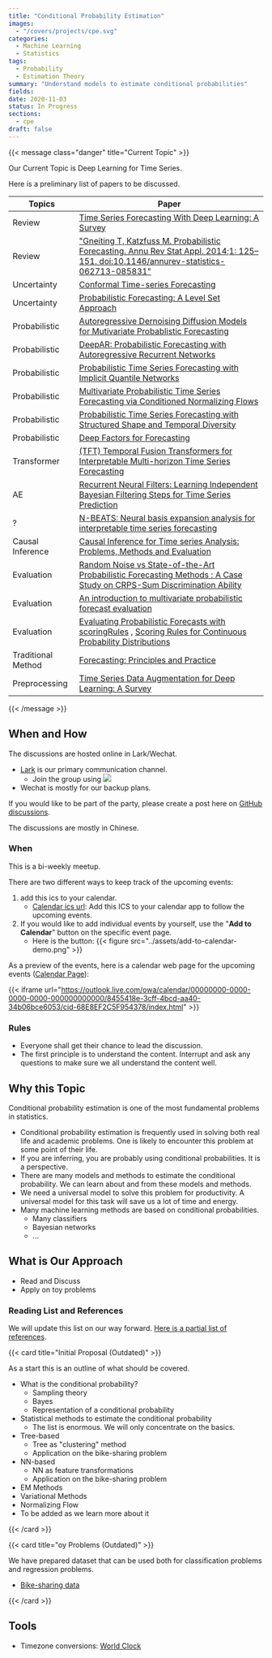 ```yaml
---
title: "Conditional Probability Estimation"
images:
  - "/covers/projects/cpe.svg"
categories:
  - Machine Learning
  - Statistics
tags:
  - Probability
  - Estimation Theory
summary: "Understand models to estimate conditional probabilities"
fields:
date: 2020-11-03
status: In Progress
sections:
  - cpe
draft: false
---
```



{{< message class="danger" title="Current Topic" >}}

Our Current Topic is Deep Learning for Time Series.

Here is a preliminary list of papers to be discussed.

| Topics | Paper |
|-----|-----|
| Review | [Time Series Forecasting With Deep Learning: A Survey](https://arxiv.org/abs/2004.13408) |
| Review | ["Gneiting T, Katzfuss M. Probabilistic Forecasting. Annu Rev Stat Appl. 2014;1: 125–151. doi:10.1146/annurev-statistics-062713-085831"](https://www.annualreviews.org/doi/abs/10.1146/annurev-statistics-062713-085831) |
| Uncertainty | [Conformal Time-series Forecasting](https://proceedings.neurips.cc/paper/2021/hash/312f1ba2a72318edaaa995a67835fad5-Abstract.html) |
| Uncertainty | [Probabilistic Forecasting: A Level Set Approach](https://www.amazon.science/publications/probabilistic-forecasting-a-level-set-approach) |
| Probabilistic | [Autoregressive Dernoising Diffusion Models for Mutivariate Probablistic Forecasting](https://arxiv.org/abs/2101.12072) |
| Probabilistic | [DeepAR: Probabilistic Forecasting with Autoregressive Recurrent Networks](https://arxiv.org/abs/1704.04110) |
| Probabilistic | [Probabilistic Time Series Forecasting with Implicit Quantile Networks](https://arxiv.org/abs/2107.03743) |
| Probabilistic | [Multivariate Probabilistic Time Series Forecasting via Conditioned Normalizing Flows](https://arxiv.org/abs/2002.06103) |
| Probabilistic | [Probabilistic Time Series Forecasting with Structured Shape and Temporal Diversity](https://arxiv.org/abs/2010.07349) |
| Probabilistic | [Deep Factors for Forecasting](https://arxiv.org/abs/1905.12417) |
| Transformer | [(TFT) Temporal Fusion Transformers for Interpretable Multi-horizon Time Series Forecasting](https://arxiv.org/abs/1912.09363) |
| AE | [Recurrent Neural Filters: Learning Independent Bayesian Filtering Steps for Time Series Prediction](https://arxiv.org/abs/1901.08096) |
| ? | [N-BEATS: Neural basis expansion analysis for interpretable time series forecasting](https://arxiv.org/abs/1905.10437) |
| Causal Inference | [Causal Inference for Time series Analysis: Problems, Methods and Evaluation](https://arxiv.org/abs/2102.05829) |
| Evaluation | [Random Noise vs State-of-the-Art Probabilistic Forecasting Methods : A Case Study on CRPS-Sum Discrimination Ability](https://arxiv.org/abs/2201.08671) |
| Evaluation | [An introduction to multivariate probabilistic forecast evaluation](https://www.sciencedirect.com/science/article/pii/S2666546821000124) |
| Evaluation | [Evaluating Probabilistic Forecasts with scoringRules](https://www.jstatsoft.org/article/view/v090i12) , [Scoring Rules for Continuous Probability Distributions](https://www.jstor.org/stable/2629907) |
| Traditional Method | [Forecasting: Principles and Practice](https://otexts.com/fpp2/) |
| Preprocessing | [Time Series Data Augmentation for Deep Learning: A Survey](https://arxiv.org/abs/2002.12478) |


{{< /message >}}


## When and How

The discussions are hosted online in Lark/Wechat.

- [Lark](https://www.feishu.cn/) is our primary communication channel.
  - Join the group using ![](https://neuronstar.kausalflow.com/images/social/lark-group.png)
- Wechat is mostly for our backup plans.

If you would like to be part of the party, please create a post here on [GitHub discussions](https://github.com/neuronstar/seminar-discussions/discussions/categories/papers-please).

The discussions are mostly in Chinese.

### When

This is a bi-weekly meetup.

There are two different ways to keep track of the upcoming events:

1. add this ics to your calendar.
   - [Calendar ics url](https://outlook.live.com/owa/calendar/00000000-0000-0000-0000-000000000000/8455418e-3cff-4bcd-aa40-34b06bce6053/cid-68E8EF2C5F954378/calendar.ics): Add this ICS to your calendar app to follow the upcoming events.
2. If you would like to add individual events by yourself, use the "**Add to Calendar**" button on the specific event page.
   - Here is the button: {{< figure src="../assets/add-to-calendar-demo.png" >}}



As a preview of the events, here is a calendar web page for the upcoming events ([Calendar Page](https://outlook.live.com/owa/calendar/00000000-0000-0000-0000-000000000000/8455418e-3cff-4bcd-aa40-34b06bce6053/cid-68E8EF2C5F954378/index.html)):


{{< iframe url="https://outlook.live.com/owa/calendar/00000000-0000-0000-0000-000000000000/8455418e-3cff-4bcd-aa40-34b06bce6053/cid-68E8EF2C5F954378/index.html" >}}



### Rules

- Everyone shall get their chance to lead the discussion.
- The first principle is to understand the content. Interrupt and ask any questions to make sure we all understand the content well.



## Why this Topic

Conditional probability estimation is one of the most fundamental problems in statistics.

- Conditional probability estimation is frequently used in solving both real life and academic problems. One is likely to encounter this problem at some point of their life.
- If you are inferring, you are probably using conditional probabilities. It is a perspective.
- There are many models and methods to estimate the conditional probability. We can learn about and from these models and methods.
- We need a universal model to solve this problem for productivity. A universal model for this task will save us a lot of time and energy.
- Many machine learning methods are based on conditional probabilities.
  - Many classifiers
  - Bayesian networks
  - ...


## What is Our Approach

- Read and Discuss
- Apply on toy problems


### Reading List and References

We will update this list on our way forward. [Here is a partial list of references](/cpe/00.references/).

{{< card title="Initial Proposal (Outdated)" >}}

As a start this is an outline of what should be covered.

- What is the conditional probability?
  - Sampling theory
  - Bayes
  - Representation of a conditional probability
- Statistical methods to estimate the conditional probability
  - The list is enormous. We will only concentrate on the basics.
- Tree-based
  - Tree as "clustering" method
  - Application on the bike-sharing problem
- NN-based
  - NN as feature transformations
  - Application on the bike-sharing problem
- EM Methods
- Variational Methods
- Normalizing Flow
- To be added as we learn more about it

{{< /card >}}


{{< card title="oy Problems (Outdated)" >}}

We have prepared dataset that can be used both for classification problems and regression problems.

- [Bike-sharing data](https://1drv.ms/u/s!AtL-RuK9jxYZaxakx4KhPPbBR50?e=8EQxtg)

{{< /card >}}


## Tools

- Timezone conversions: [World Clock](https://www.worldtimebuddy.com/?qm=1&lid=1816670,12,5,8&h=12&date=2021-9-4&sln=14.5-16&hf=0)

